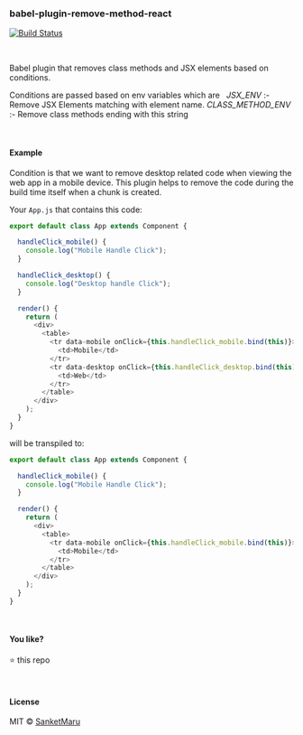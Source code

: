 ### babel-plugin-remove-method-react
[![Build
Status](https://api.travis-ci.org/sanketmaru/babel-plugin-remove-method-react.svg?branch=master)](https://travis-ci.org/sanketmaru/babel-plugin-remove-method-react)

&nbsp;

Babel plugin that removes class methods and JSX elements based on conditions.

Conditions are passed based on env variables which are 
&nbsp;
*JSX_ENV* :- Remove JSX Elements matching with element name.
*CLASS_METHOD_ENV* :- Remove class methods ending with this string

&nbsp;

#### Example

Condition is that we want to remove desktop related code when viewing the web app in a mobile device.
This plugin helps to remove the code during the build time itself when a chunk is created.

Your `App.js` that contains this code:

```js
export default class App extends Component {

  handleClick_mobile() {
    console.log("Mobile Handle Click");
  }

  handleClick_desktop() {
    console.log("Desktop handle Click");
  }

  render() {
    return (
      <div>
        <table>
          <tr data-mobile onClick={this.handleClick_mobile.bind(this)}>
            <td>Mobile</td>
          </tr>
          <tr data-desktop onClick={this.handleClick_desktop.bind(this)}>
            <td>Web</td>
          </tr>
        </table>
      </div>
    );
  }
}
```

will be transpiled to:

```js
export default class App extends Component {

  handleClick_mobile() {
    console.log("Mobile Handle Click");
  }

  render() {
    return (
      <div>
        <table>
          <tr data-mobile onClick={this.handleClick_mobile.bind(this)}>
            <td>Mobile</td>
          </tr>
        </table>
      </div>
    );
  }
}
```

&nbsp;

#### You like?

:star: this repo

&nbsp;

#### License

MIT © [SanketMaru](https://github.com/sanketmaru)
